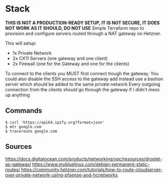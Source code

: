 # Stack
**THIS IS NOT A PRODUCTION-READY SETUP, IT IS NOT SECURE, IT DOES NOT WORK AS IT SHOULD, DO NOT USE**
Simple Terraform repo to provision and configure servers routed through a NAT gateway on Hetzner.

This will setup:
- 1x Private Network
- 2x CX11 Servers (one gateway and one client)
- 2x Firewall (one for the Gateway and one for the clients)

To connect to the clients you MUST first connect trough the gateway. You could also disable the SSH access to the gateway add instead use a bastion server which should be added to the same private network
Every outgoing connection from the clients *should* go through the gateway if I didn't mess up anything

## Commands
```
$ curl 'https://api64.ipify.org?format=json'
$ mtr google.com
$ traceroute google.com
```

## Sources
https://docs.digitalocean.com/products/networking/vpc/resources/droplet-as-gateway/
https://www.mybluelinux.com/debian-permanent-static-routes/
https://community.hetzner.com/tutorials/how-to-route-cloudserver-over-private-network-using-pfsense-and-hcnetworks
